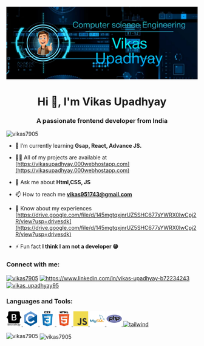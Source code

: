 ![logo](logo.jpg)
<h1 align="center">Hi 👋, I'm Vikas Upadhyay</h1>
<h3 align="center">A passionate frontend developer from India</h3>

<!--<img src="https://images.app.goo.gl/i6GfVHC9hQ8yreucA" alt="coding" align="right" width="400">-->

<p align="left"> <img src="https://komarev.com/ghpvc/?username=vikas7905&label=Profile%20views&color=0e75b6&style=flat" alt="vikas7905" /> </p>

- 🌱 I’m currently learning **Gsap, React, Advance JS.**

- 👨‍💻 All of my projects are available at [https://vikasupadhyay.000webhostapp.com](https://vikasupadhyay.000webhostapp.com)

- 💬 Ask me about **Html,CSS, JS**

- 📫 How to reach me **vikas951743@gmail.com**

- 📄 Know about my experiences [https://drive.google.com/file/d/145mgtqxjnrUZ5SHC677sYWRX0lwCpj2R/view?usp=drivesdk](https://drive.google.com/file/d/145mgtqxjnrUZ5SHC677sYWRX0lwCpj2R/view?usp=drivesdk)

- ⚡ Fun fact **I think I am not a developer 😁**

<h3 align="left">Connect with me:</h3>
<p align="left">
<a href="https://codepen.io/vikas7905" target="blank"><img align="center" src="https://raw.githubusercontent.com/rahuldkjain/github-profile-readme-generator/master/src/images/icons/Social/codepen.svg" alt="vikas7905" height="30" width="40" /></a>
<a href="https://linkedin.com/in/https://www.linkedin.com/in/vikas-upadhyay-b72234243" target="blank"><img align="center" src="https://raw.githubusercontent.com/rahuldkjain/github-profile-readme-generator/master/src/images/icons/Social/linked-in-alt.svg" alt="https://www.linkedin.com/in/vikas-upadhyay-b72234243" height="30" width="40" /></a>
<a href="https://instagram.com/vikas_upadhyay95" target="blank"><img align="center" src="https://raw.githubusercontent.com/rahuldkjain/github-profile-readme-generator/master/src/images/icons/Social/instagram.svg" alt="vikas_upadhyay95" height="30" width="40" /></a>
</p>

<h3 align="left">Languages and Tools:</h3>
<p align="left"> <a href="https://getbootstrap.com" target="_blank" rel="noreferrer"> <img src="https://raw.githubusercontent.com/devicons/devicon/master/icons/bootstrap/bootstrap-plain-wordmark.svg" alt="bootstrap" width="40" height="40"/> </a> <a href="https://www.cprogramming.com/" target="_blank" rel="noreferrer"> <img src="https://raw.githubusercontent.com/devicons/devicon/master/icons/c/c-original.svg" alt="c" width="40" height="40"/> </a> <a href="https://www.w3schools.com/css/" target="_blank" rel="noreferrer"> <img src="https://raw.githubusercontent.com/devicons/devicon/master/icons/css3/css3-original-wordmark.svg" alt="css3" width="40" height="40"/> </a> <a href="https://www.w3.org/html/" target="_blank" rel="noreferrer"> <img src="https://raw.githubusercontent.com/devicons/devicon/master/icons/html5/html5-original-wordmark.svg" alt="html5" width="40" height="40"/> </a> <a href="https://developer.mozilla.org/en-US/docs/Web/JavaScript" target="_blank" rel="noreferrer"> <img src="https://raw.githubusercontent.com/devicons/devicon/master/icons/javascript/javascript-original.svg" alt="javascript" width="40" height="40"/> </a> <a href="https://www.mysql.com/" target="_blank" rel="noreferrer"> <img src="https://raw.githubusercontent.com/devicons/devicon/master/icons/mysql/mysql-original-wordmark.svg" alt="mysql" width="40" height="40"/> </a> <a href="https://www.php.net" target="_blank" rel="noreferrer"> <img src="https://raw.githubusercontent.com/devicons/devicon/master/icons/php/php-original.svg" alt="php" width="40" height="40"/> </a> <a href="https://tailwindcss.com/" target="_blank" rel="noreferrer"> <img src="https://www.vectorlogo.zone/logos/tailwindcss/tailwindcss-icon.svg" alt="tailwind" width="40" height="40"/> </a> </p>

<p><img align="left" src="https://github-readme-stats.vercel.app/api/top-langs?username=vikas7905&show_icons=true&theme=dark&title_color=00ffff&text_color=ffffff&locale=en&layout=compact" alt="vikas7905" /></p>

<p>&nbsp;<img align="center" src="https://github-readme-stats.vercel.app/api?username=vikas7905&show_icons=true&locale=en" alt="vikas7905" /></p>
